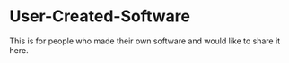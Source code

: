 # User-Created-Software
This is for people who made their own software and would like to share it here.
